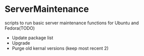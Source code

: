 # ServerMaintenance
scripts to run basic server maintenance functions for Ubuntu and Fedora(TODO)

* Update package list
* Upgrade
* Purge old kernal versions (keep most recent 2)
